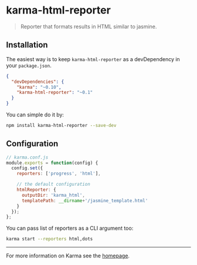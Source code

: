 # karma-html-reporter

> Reporter that formats results in HTML similar to jasmine.

## Installation

The easiest way is to keep `karma-html-reporter` as a devDependency in your `package.json`.
```json
{
  "devDependencies": {
    "karma": "~0.10",
    "karma-html-reporter": "~0.1"
  }
}
```

You can simple do it by:
```bash
npm install karma-html-reporter --save-dev
```

## Configuration
```js
// karma.conf.js
module.exports = function(config) {
  config.set({
    reporters: ['progress', 'html'],

    // the default configuration
    htmlReporter: {
      outputDir: 'karma_html',
      templatePath: __dirname+'/jasmine_template.html'
    }
  });
};
```

You can pass list of reporters as a CLI argument too:
```bash
karma start --reporters html,dots
```

----

For more information on Karma see the [homepage].


[homepage]: http://karma-runner.github.com
